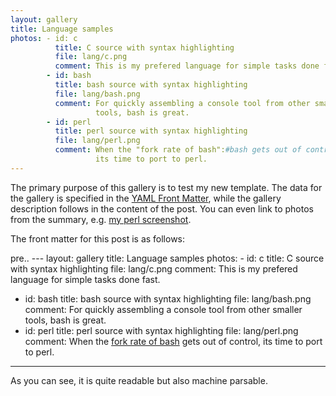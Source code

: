 ```yaml
---
layout: gallery
title: Language samples
photos: - id: c
          title: C source with syntax highlighting
          file: lang/c.png
          comment: This is my prefered language for simple tasks done fast.
        - id: bash
          title: bash source with syntax highlighting
          file: lang/bash.png
          comment: For quickly assembling a console tool from other smaller
                   tools, bash is great.
        - id: perl
          title: perl source with syntax highlighting
          file: lang/perl.png
          comment: When the "fork rate of bash":#bash gets out of control,
                   its time to port to perl.
---
```


The primary purpose of this gallery is to test my new template. The data for the gallery is specified in the [YAML Front Matter](http://wiki.github.com/mojombo/jekyll/yaml-front-matter), while the gallery description follows in the content of the post. You can even link to photos from the summary, e.g. [my perl screenshot](#perl).

The front matter for this post is as follows:

pre.. ---
layout: gallery
title: Language samples
photos: - id: c
title: C source with syntax highlighting
file: lang/c.png
comment: This is my prefered language for simple tasks done fast.
- id: bash
title: bash source with syntax highlighting
file: lang/bash.png
comment: For quickly assembling a console tool from other smaller
tools, bash is great.
- id: perl
title: perl source with syntax highlighting
file: lang/perl.png
comment: When the [fork rate of bash](#bash) gets out of control,
its time to port to perl.
---

As you can see, it is quite readable but also machine parsable.
